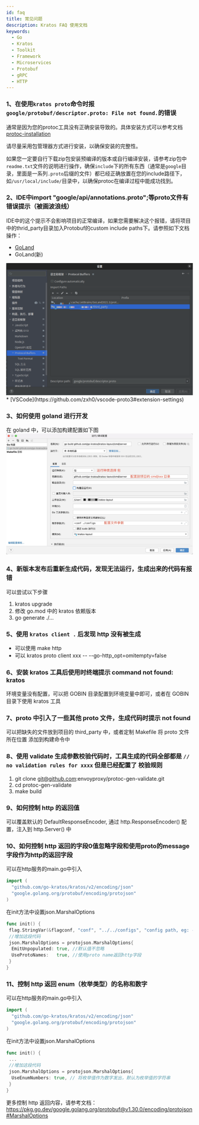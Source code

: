 ```yaml
---
id: faq
title: 常见问题
description: Kratos FAQ 使用文档
keywords:
  - Go 
  - Kratos
  - Toolkit
  - Framework
  - Microservices
  - Protobuf
  - gRPC
  - HTTP
---
```


### 1、在使用`kratos proto`命令时报`google/protobuf/descriptor.proto: File not found.`的错误

通常是因为您的protoc工具没有正确安装导致的。具体安装方式可以参考文档[protoc-installation](https://grpc.io/docs/protoc-installation/)

请尽量采用包管理器方式进行安装，以确保安装的完整性。

如果您一定要自行下载zip包安装预编译的版本或自行编译安装，请参考zip包中`readme.txt`文件的说明进行操作，确保`include`下的所有东西（通常是`google`目录，里面是一系列`.proto`后缀的文件）都已经正确放置在您的include路径下，如`/usr/local/include/`目录中，以确保protoc在编译过程中能成功找到。

### 2、IDE中import "google/api/annotations.proto";等proto文件有错误提示（被画波浪线）

IDE中的这个提示不会影响项目的正常编译，如果您需要解决这个报错，请将项目中的thrid_party目录加入Protobuf的custom include paths下。请参照如下文档操作：

* [GoLand](https://github.com/ksprojects/protobuf-jetbrains-plugin#configuration)
* GoLand(新) 
<img src='/images/goland-protobuf.png' width="650px" />
* [VSCode](https://github.com/zxh0/vscode-proto3#extension-settings)

### 3、如何使用 goland 进行开发

在 goland 中，可以添加构建配置如下图
<img src="/images/goland.png" width="650px" />

### 4、新版本发布后重新生成代码，发现无法运行，生成出来的代码有报错

可以尝试以下步骤

1. kratos upgrade
2. 修改 go.mod 中的 kratos 依赖版本
3. go generate ./...

### 5、使用 `kratos client .` 后发现 http 没有被生成

* 可以使用 make http
* 可以 kratos proto client xxx -- --go-http_opt=omitempty=false

### 6、安装 kratos 工具后使用时终端提示 command not found: kratos

环境变量没有配置，可以把 GOBIN 目录配置到环境变量中即可，或者在 GOBIN 目录下使用 kratos 工具

### 7、proto 中引入了一些其他 proto 文件，生成代码时提示 not found

可以把缺失的文件放到项目的 third_party 中，或者定制 Makefile 将 proto 文件所在位置 添加到构建命令中

### 8、使用 validate 生成参数校验代码时，工具生成的代码全部都是 `// no validation rules for xxxx` 但是已经配置了 校验规则

1. git clone git@github.com:envoyproxy/protoc-gen-validate.git
2. cd protoc-gen-validate
3. make build

### 9、如何控制 http 的返回值

可以覆盖默认的 DefaultResponseEncoder, 通过 http.ResponseEncoder() 配置，注入到 http.Server() 中

### 10、如何控制 http 返回的字段0值忽略字段和使用proto的message字段作为http的返回字段

可以在http服务的main.go中引入

```go
import (
  "github.com/go-kratos/kratos/v2/encoding/json"
  "google.golang.org/protobuf/encoding/protojson"
)
```

在init方法中设置json.MarshalOptions

```go
func init() {
 flag.StringVar(&flagconf, "conf", "../../configs", "config path, eg: -conf config.yaml")
 //增加这段代码
 json.MarshalOptions = protojson.MarshalOptions{
  EmitUnpopulated: true, //默认值不忽略
  UseProtoNames:   true, //使用proto name返回http字段
 }
}
```

### 11、控制 http 返回 enum（枚举类型）的名称和数字

可以在http服务的main.go中引入

```go
import (
  "github.com/go-kratos/kratos/v2/encoding/json"
  "google.golang.org/protobuf/encoding/protojson"
)
```

在init方法中设置json.MarshalOptions

```go
func init() {
 ...
 //增加这段代码
 json.MarshalOptions = protojson.MarshalOptions{
  UseEnumNumbers: true, // 将枚举值作为数字发出，默认为枚举值的字符串
 }
}
```

更多控制 http 返回内容，请参考文档：https://pkg.go.dev/google.golang.org/protobuf@v1.30.0/encoding/protojson#MarshalOptions
